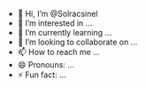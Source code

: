 - 👋 Hi, I’m @Solracsinel
- 👀 I’m interested in ...
- 🌱 I’m currently learning ...
- 💞️ I’m looking to collaborate on ...
- 📫 How to reach me ...
- 😄 Pronouns: ...
- ⚡ Fun fact: ...

<!---
Solracsinel/Solracsinel is a ✨ special ✨ repository because its `README.md` (this file) appears on your GitHub profile.
You can click the Preview link to take a look at your changes.
--->
